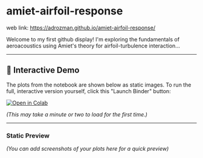 # amiet-airfoil-response

web link: https://adrozman.github.io/amiet-airfoil-response/

Welcome to my first github display! I'm exploring the fundamentals
of aeroacoustics using Amiet's theory for airfoil-turbulence interaction... 

---

## 🚀 Interactive Demo

The plots from the notebook are shown below as static images. To run the
full, interactive version yourself, click this "Launch Binder" button:

[![Open in Colab](https://colab.research.google.com/assets/colab-badge.svg)](https://colab.research.google.com/github/adrozman/amiet-airfoil-response/blob/main/Amiet.ipynb)

*(This may take a minute or two to load for the first time.)*

---

### Static Preview

*(You can add screenshots of your plots here for a quick preview)*

